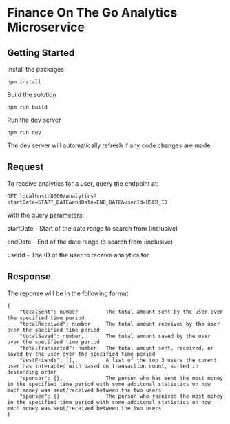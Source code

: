 # Finance On The Go Analytics Microservice

## Getting Started
Install the packages
```
npm install
```

Build the solution
```
npm run build
```

Run the dev server
```
npm run dev
```
The dev server will automatically refresh if any code changes are made
## Request
To receive analytics for a user, query the endpoint at:
```
GET localhost:8000/analytics?startDate=START_DATE&endDate=END_DATE&userId=USER_ID
```
with the query parameters:

startDate - Start of the date range to search from (inclusive)

endDate - End of the date range to search from (inclusive)

userId - The ID of the user to receive analytics for


## Response
The reponse will be in the following format:
```
{
    "totalSent": number         The total amount sent by the user over the specified time period
    "totalReceived": number,    The total amount received by the user over the specified time period
    "totalSaved": number,       The total amount saved by the user over the specified time period
    "totalTransacted": number,  The total amount sent, received, or saved by the user over the specified time period
    "bestFriends": [],          A list of the top 3 users the curent user has interacted with based on transaction count, sorted in descending order
    "sponsor": {},              The person who has sent the most money in the specified time period with some additonal statistics on how much money was sent/received between the two users
    "sponsee": {}               The person who received the most money in the specified time period with some additonal statistics on how much money was sent/received between the two users
}
```